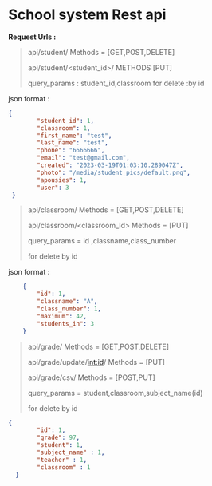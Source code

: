 # School system Rest api

**Request Urls :**

>api/student/ Methods = [GET,POST,DELETE]
>
>api/student/<student_id>/ METHODS [PUT]
>
>query_params : student_id,classroom
for delete :by id

json format :
```json
{
        "student_id": 1,
        "classroom": 1,
        "first_name": "test",
        "last_name": "test",
        "phone": "6666666",
        "email": "test@gmail.com",
        "created": "2023-03-19T01:03:10.289047Z",
        "photo": "/media/student_pics/default.png",
        "apousies": 1,
        "user": 3
 }  
```

>api/classroom/  Methods = [GET,POST,DELETE]
>
>api/classroom/<classroom_Id> Methods = [PUT]
>
>query_params = id ,classname,class_number
>
>for delete by id

json format :
```json
    {
        "id": 1,
        "classname": "A",
        "class_number": 1,
        "maximum": 42,
        "students_in": 3
    }
```


>api/grade/ Methods = [GET,POST,DELETE]
> 
>api/grade/update/<int:id>/ Methods = [PUT]
>
>api/grade/csv/ Methods = [POST,PUT]
>
>query_params = student,classroom,subject_name(id)
>
>for delete by id

```json
{
        "id": 1,  
        "grade": 97,
        "student": 1,
        "subject_name" : 1,
        "teacher" : 1,
        "classroom" : 1
  }   
```









 
 
        
    




